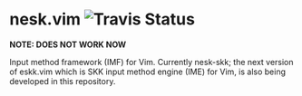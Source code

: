 # nesk.vim ![Travis Status](https://travis-ci.org/tyru/nesk.vim.svg?branch=master)

**NOTE: DOES NOT WORK NOW**

Input method framework (IMF) for Vim.
Currently nesk-skk; the next version of eskk.vim which is SKK input method engine (IME) for Vim, is also being developed in this repository.
